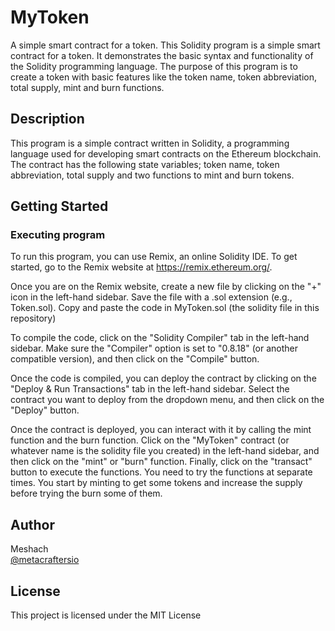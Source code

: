 # MyToken
A simple smart contract for a token.
This Solidity program is a simple smart contract for a token. It demonstrates the basic syntax and functionality of the Solidity programming language. The purpose of this program is to create a token with basic features like the token name, token abbreviation, total supply, mint and burn functions.

## Description

This program is a simple contract written in Solidity, a programming language used for developing smart contracts on the Ethereum blockchain. The contract has the following state variables; token name, token abbreviation, total supply and two functions to mint and burn tokens.

## Getting Started

### Executing program

To run this program, you can use Remix, an online Solidity IDE. To get started, go to the Remix website at https://remix.ethereum.org/.

Once you are on the Remix website, create a new file by clicking on the "+" icon in the left-hand sidebar. Save the file with a .sol extension (e.g., Token.sol). Copy and paste the code in MyToken.sol (the solidity file in this repository)

To compile the code, click on the "Solidity Compiler" tab in the left-hand sidebar. Make sure the "Compiler" option is set to "0.8.18" (or another compatible version), and then click on the "Compile" button.

Once the code is compiled, you can deploy the contract by clicking on the "Deploy & Run Transactions" tab in the left-hand sidebar. Select the contract you want to deploy from the dropdown menu, and then click on the "Deploy" button.

Once the contract is deployed, you can interact with it by calling the mint function and the burn function. Click on the "MyToken" contract (or whatever name is the solidity file you created) in the left-hand sidebar, and then click on the "mint" or "burn" function. Finally, click on the "transact" button to execute the functions. You need to try the functions at separate times. You start by minting to get some tokens and increase the supply before trying the burn some of them.

## Author

Meshach  
[@metacraftersio](https://twitter.com/metacraftersio)


## License

This project is licensed under the MIT License

